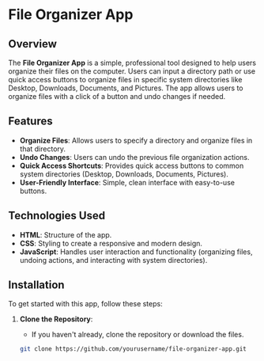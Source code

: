 # File Organizer App

## Overview

The **File Organizer App** is a simple, professional tool designed to help users organize their files on the computer. Users can input a directory path or use quick access buttons to organize files in specific system directories like Desktop, Downloads, Documents, and Pictures. The app allows users to organize files with a click of a button and undo changes if needed.

## Features

- **Organize Files**: Allows users to specify a directory and organize files in that directory.
- **Undo Changes**: Users can undo the previous file organization actions.
- **Quick Access Shortcuts**: Provides quick access buttons to common system directories (Desktop, Downloads, Documents, Pictures).
- **User-Friendly Interface**: Simple, clean interface with easy-to-use buttons.

## Technologies Used

- **HTML**: Structure of the app.
- **CSS**: Styling to create a responsive and modern design.
- **JavaScript**: Handles user interaction and functionality (organizing files, undoing actions, and interacting with system directories).

## Installation

To get started with this app, follow these steps:

1. **Clone the Repository**:
   - If you haven't already, clone the repository or download the files.

   ```bash
   git clone https://github.com/yourusername/file-organizer-app.git
